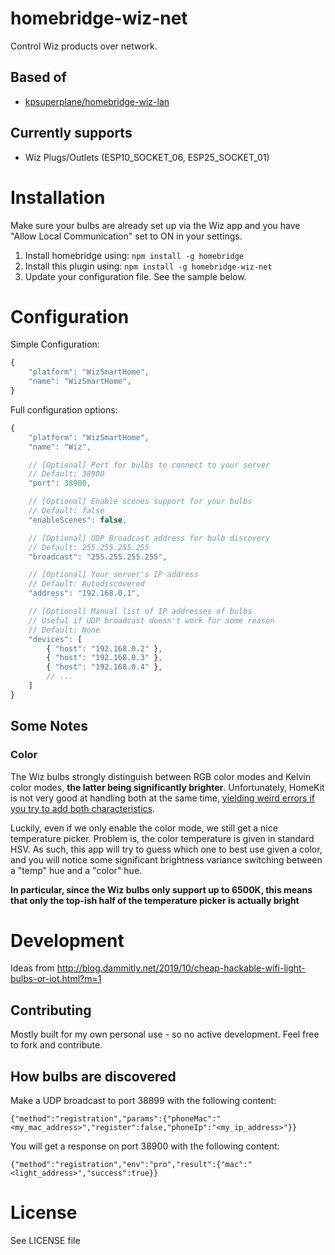 # homebridge-wiz-net
Control Wiz products over network.

## Based of
- [kpsuperplane/homebridge-wiz-lan](https://github.com/kpsuperplane/homebridge-wiz-lan#readme)

## Currently supports
- Wiz Plugs/Outlets (ESP10_SOCKET_06, ESP25_SOCKET_01)

# Installation

Make sure your bulbs are already set up via the Wiz app and you have "Allow Local Communication" set to ON in your settings.

1. Install homebridge using: `npm install -g homebridge`
2. Install this plugin using: `npm install -g homebridge-wiz-net`
3. Update your configuration file. See the sample below.

# Configuration
Simple Configuration:

```javascript
{
	"platform": "WizSmartHome",
	"name": "WizSmartHome",
}
```

Full configuration options:

```javascript
{
	"platform": "WizSmartHome",
	"name": "Wiz",

	// [Optional] Port for bulbs to connect to your server
	// Default: 38900
	"port": 38900,

	// [Optional] Enable scenes support for your bulbs
	// Default: false
	"enableScenes": false,

	// [Optional] UDP Broadcast address for bulb discovery
	// Default: 255.255.255.255
	"broadcast": "255.255.255.255",

	// [Optional] Your server's IP address
	// Default: Autodiscovered
	"address": "192.168.0.1",

	// [Optional] Manual list of IP addresses of bulbs
	// Useful if UDP broadcast doesn't work for some reason
	// Default: None
	"devices": [
		{ "host": "192.168.0.2" },
		{ "host": "192.168.0.3" },
		{ "host": "192.168.0.4" },
		// ...
	]
}
```

## Some Notes

### Color

The Wiz bulbs strongly distinguish between RGB color modes and Kelvin color modes, **the latter being significantly brighter**. Unfortunately, HomeKit is not very good at handling both at the same time, [yielding weird errors if you try to add both characteristics](https://github.com/home-assistant/home-assistant/pull/30756).

Luckily, even if we only enable the color mode, we still get a nice temperature picker. Problem is, the color temperature is given in standard HSV. As such, this app will try to guess which one to best use given a color, and you will notice some significant brightness variance switching between a "temp" hue and a "color" hue.

**In particular, since the Wiz bulbs only support up to 6500K, this means that only the top-ish half of the temperature picker is actually bright**

# Development
Ideas from http://blog.dammitly.net/2019/10/cheap-hackable-wifi-light-bulbs-or-iot.html?m=1

## Contributing

Mostly built for my own personal use - so no active development. Feel free to fork and contribute.

## How bulbs are discovered

Make a UDP broadcast to port 38899 with the following content:

```
{"method":"registration","params":{"phoneMac":"<my_mac_address>","register":false,"phoneIp":"<my_ip_address>"}}
```

You will get a response on port 38900 with the following content:

```
{"method":"registration","env":"pro","result":{"mac":"<light_address>","success":true}}
```

# License
See LICENSE file
